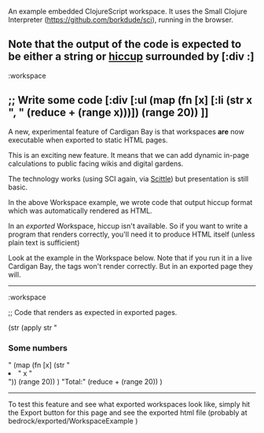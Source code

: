 An example embedded ClojureScript workspace. It uses the Small Clojure Interpreter (<https://github.com/borkdude/sci>), running in the browser.

Note that the output of the code is expected to be either a string or [hiccup](https://github.com/weavejester/hiccup) surrounded by [:div :]
----
:workspace

;; Write some code
[:div
[:ul
(map (fn [x] [:li (str x ", " (reduce + (range x)))]) (range 20))
]]
----


A new, experimental feature of Cardigan Bay is that workspaces **are** now executable when exported to static HTML pages.

This is an exciting new feature. It means that we can add dynamic in-page calculations to public facing wikis and digital gardens.

The technology works (using SCI again, via [Scittle](https://github.com/babashka/scittle)) but presentation is still basic.

In the above Workspace example, we wrote code that output hiccup format which was automatically rendered as HTML. 

In an *exported* Workspace, hiccup isn't available. So if you want to write a program that renders correctly, you'll need it to produce HTML itself (unless plain text is sufficient)

Look at the example in the Workspace below. Note that if you run it in a live Cardigan Bay, the tags won't render correctly. But in an exported page they will.


----
:workspace

;; Code that renders as expected in exported pages.

(str
(apply str
  "<h3>Some numbers</h3>"
  (map (fn [x] (str "<li>" x "</li>")) (range 20))
)
  "Total:" (reduce + (range 20))
)

----

To test this feature and see what exported workspaces look like, simply hit the Export button for this page and see the exported html file (probably at bedrock/exported/WorkspaceExample )
